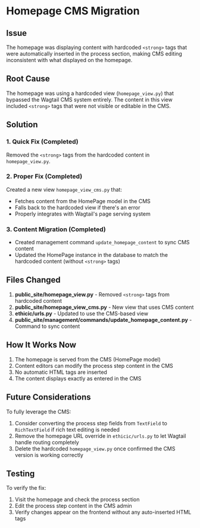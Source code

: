 # Homepage CMS Migration

## Issue
The homepage was displaying content with hardcoded `<strong>` tags that were automatically inserted in the process section, making CMS editing inconsistent with what displayed on the homepage.

## Root Cause
The homepage was using a hardcoded view (`homepage_view.py`) that bypassed the Wagtail CMS system entirely. The content in this view included `<strong>` tags that were not visible or editable in the CMS.

## Solution

### 1. Quick Fix (Completed)
Removed the `<strong>` tags from the hardcoded content in `homepage_view.py`.

### 2. Proper Fix (Completed)
Created a new view `homepage_view_cms.py` that:
- Fetches content from the HomePage model in the CMS
- Falls back to the hardcoded view if there's an error
- Properly integrates with Wagtail's page serving system

### 3. Content Migration (Completed)
- Created management command `update_homepage_content` to sync CMS content
- Updated the HomePage instance in the database to match the hardcoded content (without `<strong>` tags)

## Files Changed

1. **public_site/homepage_view.py** - Removed `<strong>` tags from hardcoded content
2. **public_site/homepage_view_cms.py** - New view that uses CMS content
3. **ethicic/urls.py** - Updated to use the CMS-based view
4. **public_site/management/commands/update_homepage_content.py** - Command to sync content

## How It Works Now

1. The homepage is served from the CMS (HomePage model)
2. Content editors can modify the process step content in the CMS
3. No automatic HTML tags are inserted
4. The content displays exactly as entered in the CMS

## Future Considerations

To fully leverage the CMS:
1. Consider converting the process step fields from `TextField` to `RichTextField` if rich text editing is needed
2. Remove the homepage URL override in `ethicic/urls.py` to let Wagtail handle routing completely
3. Delete the hardcoded `homepage_view.py` once confirmed the CMS version is working correctly

## Testing

To verify the fix:
1. Visit the homepage and check the process section
2. Edit the process step content in the CMS admin
3. Verify changes appear on the frontend without any auto-inserted HTML tags
